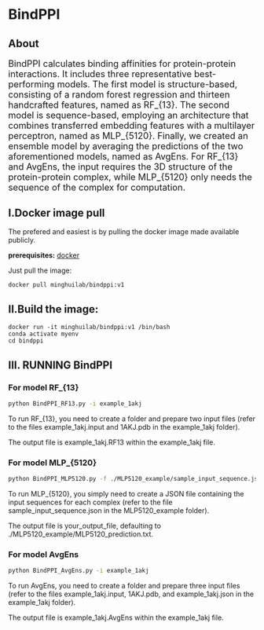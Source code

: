 # BindPPI
## About
<font size=4>

BindPPI calculates binding affinities for protein-protein interactions. It includes three representative best-performing models. The first model is structure-based, consisting of a random forest regression and thirteen handcrafted features, named as RF_{13}. The second model is sequence-based, employing an architecture that combines transferred embedding features with a multilayer perceptron, named as MLP_{5120}. Finally, we created an ensemble model by averaging the predictions of the two aforementioned models, named as AvgEns. For RF_{13} and AvgEns, the input requires the 3D structure of the protein-protein complex, while MLP_{5120} only needs the sequence of the complex for computation.

</font>

## I.Docker image pull
The prefered and easiest is by pulling the docker image made available publicly.

**prerequisites:** [docker](https://docs.docker.com/get-docker/)

Just pull the image:

```
docker pull minghuilab/bindppi:v1
```

## II.Build the image:

```
docker run -it minghuilab/bindppi:v1 /bin/bash
conda activate myenv
cd bindppi
```

## III. RUNNING BindPPI

### For model RF_{13}
```sh
python BindPPI_RF13.py -i example_1akj
```
To run RF_{13}, you need to create a folder and prepare two input files (refer to the files example_1akj.input and 1AKJ.pdb in the example_1akj folder).

The output file is example_1akj.RF13 within the example_1akj file.

### For model MLP_{5120}
```sh
python BindPPI_MLP5120.py -f ./MLP5120_example/sample_input_sequence.json -o your_output_file
```
To run MLP_{5120}, you simply need to create a JSON file containing the input sequences for each complex (refer to the file sample_input_sequence.json in the MLP5120_example folder).

The output file is your_output_file, defaulting to ./MLP5120_example/MLP5120_prediction.txt.

### For model AvgEns
```sh
python BindPPI_AvgEns.py -i example_1akj
```
To run AvgEns, you need to create a folder and prepare three input files (refer to the files example_1akj.input, 1AKJ.pdb, and example_1akj.json in the example_1akj folder).

The output file is example_1akj.AvgEns within the example_1akj file.

